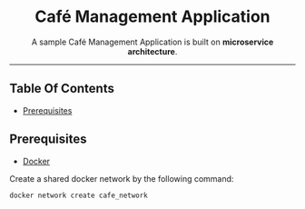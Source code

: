 <div align="center">
  <h1>Café Management Application</h1>
  <p>A sample Café Management Application is built on <strong>microservice architecture</strong>.</p>
</div>

<hr />


## Table Of Contents
- [Prerequisites](#prerequisites-anchor)


<a name="#prerequisites-anchor"></a>
## Prerequisites

- [Docker](https://docs.docker.com/get-docker/)


Create a shared docker network by the following command:

`docker network create cafe_network`